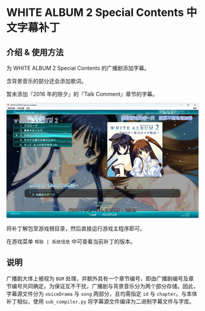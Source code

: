 # WHITE ALBUM 2 Special Contents 中文字幕补丁

## 介绍 & 使用方法

为 WHITE ALBUM 2 Special Contents 的广播剧添加字幕。

含背景音乐的部分还会添加歌词。

暂未添加『2016 年的除夕』的『Talk Comment』章节的字幕。

![sample.png](./sample.png)

将补丁解包至游戏根目录，然后直接运行游戏主程序即可。

在游戏菜单 `帮助 | 系统信息` 中可查看当前补丁的版本。

## 说明

广播剧大体上被视为 `BGM` 处理，并额外具有一个章节编号，即由广播剧编号及章节编号共同确定。为保证互不干扰，广播剧与背景音乐分为两个部分存储。因此，字幕源文件分为 `voiceDrama` 与 `song` 两部分，且均需指定 `id` 与 `chapter`。与本体补丁相似，使用 `sub_compiler.py` 将字幕源文件编译为二进制字幕文件与字库。

